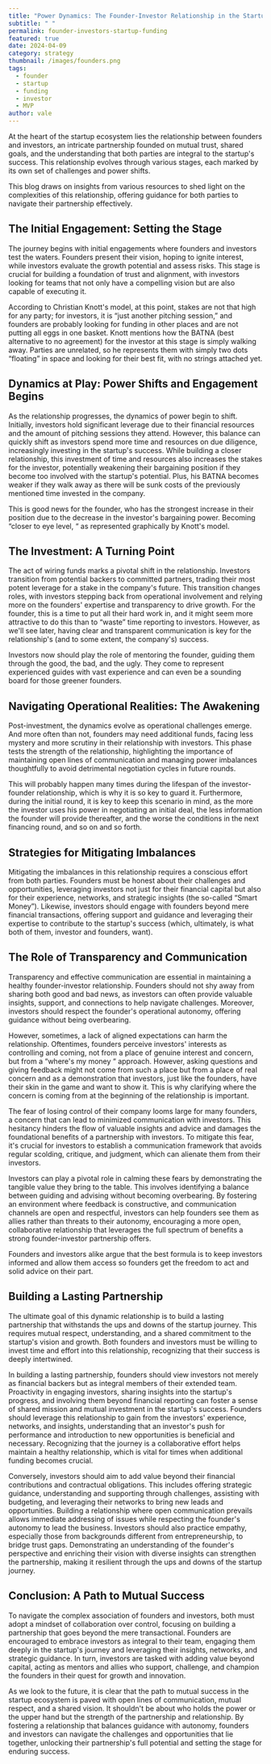 ```yaml
---
title: "Power Dynamics: The Founder-Investor Relationship in the Startup Industry"
subtitle: " "
permalink: founder-investors-startup-funding
featured: true
date: 2024-04-09
category: strategy
thumbnail: /images/founders.png
tags:
  - founder
  - startup
  - funding
  - investor
  - MVP
author: vale
---
```

At the heart of the startup ecosystem lies the relationship between founders and investors, an intricate partnership founded on mutual trust, shared goals, and the understanding that both parties are integral to the startup's success. This relationship evolves through various stages, each marked by its own set of challenges and power shifts.

This blog draws on insights from various resources to shed light on the complexities of this relationship, offering guidance for both parties to navigate their partnership effectively.

## The Initial Engagement: Setting the Stage

The journey begins with initial engagements where founders and investors test the waters. Founders present their vision, hoping to ignite interest, while investors evaluate the growth potential and assess risks. This stage is crucial for building a foundation of trust and alignment, with investors looking for teams that not only have a compelling vision but are also capable of executing it.

According to Christian Knott's model, at this point, stakes are not that high for any party; for investors, it is “just another pitching session,” and founders are probably looking for funding in other places and are not putting all eggs in one basket. Knott mentions how the BATNA (best alternative to no agreement) for the investor at this stage is simply walking away. Parties are unrelated, so he represents them with simply two dots “floating” in space and looking for their best fit, with no strings attached yet.

## Dynamics at Play: Power Shifts and Engagement Begins

As the relationship progresses, the dynamics of power begin to shift. Initially, investors hold significant leverage due to their financial resources and the amount of pitching sessions they attend. However, this balance can quickly shift as investors spend more time and resources on due diligence, increasingly investing in the startup's success. While building a closer relationship, this investment of time and resources also increases the stakes for the investor, potentially weakening their bargaining position if they become too involved with the startup's potential. Plus, his BATNA becomes weaker if they walk away as there will be sunk costs of the previously mentioned time invested in the company.

This is good news for the founder, who has the strongest increase in their position due to the decrease in the investor's bargaining power. Becoming “closer to eye level, “ as represented graphically by Knott's model.

## The Investment: A Turning Point

The act of wiring funds marks a pivotal shift in the relationship. Investors transition from potential backers to committed partners, trading their most potent leverage for a stake in the company's future. This transition changes roles, with investors stepping back from operational involvement and relying more on the founders' expertise and transparency to drive growth. For the founder, this is a time to put all their hard work in, and it might seem more attractive to do this than to “waste” time reporting to investors. However, as we'll see later, having clear and transparent communication is key for the relationship's (and to some extent, the company's) success.

Investors now should play the role of mentoring the founder, guiding them through the good, the bad, and the ugly. They come to represent experienced guides with vast experience and can even be a sounding board for those greener founders.

## Navigating Operational Realities: The Awakening

Post-investment, the dynamics evolve as operational challenges emerge. And more often than not, founders may need additional funds, facing less mystery and more scrutiny in their relationship with investors. This phase tests the strength of the relationship, highlighting the importance of maintaining open lines of communication and managing power imbalances thoughtfully to avoid detrimental negotiation cycles in future rounds.

This will probably happen many times during the lifespan of the investor-founder relationship, which is why it is so key to guard it. Furthermore, during the initial round, it is key to keep this scenario in mind, as the more the investor uses his power in negotiating an initial deal, the less information the founder will provide thereafter, and the worse the conditions in the next financing round, and so on and so forth.

## Strategies for Mitigating Imbalances

Mitigating the imbalances in this relationship requires a conscious effort from both parties. Founders must be honest about their challenges and opportunities, leveraging investors not just for their financial capital but also for their experience, networks, and strategic insights (the so-called “Smart Money”). Likewise, investors should engage with founders beyond mere financial transactions, offering support and guidance and leveraging their expertise to contribute to the startup's success (which, ultimately, is what both of them, investor and founders, want).

## The Role of Transparency and Communication

Transparency and effective communication are essential in maintaining a healthy founder-investor relationship. Founders should not shy away from sharing both good and bad news, as investors can often provide valuable insights, support, and connections to help navigate challenges. Moreover, investors should respect the founder's operational autonomy, offering guidance without being overbearing.

However, sometimes, a lack of aligned expectations can harm the relationship. Oftentimes, founders perceive investors' interests as controlling and coming, not from a place of genuine interest and concern, but from a “where's my money “ approach. However, asking questions and giving feedback might not come from such a place but from a place of real concern and as a demonstration that investors, just like the founders, have their skin in the game and want to show it. This is why clarifying where the concern is coming from at the beginning of the relationship is important.

The fear of losing control of their company looms large for many founders, a concern that can lead to minimized communication with investors. This hesitancy hinders the flow of valuable insights and advice and damages the foundational benefits of a partnership with investors. To mitigate this fear, it's crucial for investors to establish a communication framework that avoids regular scolding, critique, and judgment, which can alienate them from their investors.

Investors can play a pivotal role in calming these fears by demonstrating the tangible value they bring to the table. This involves identifying a balance between guiding and advising without becoming overbearing. By fostering an environment where feedback is constructive, and communication channels are open and respectful, investors can help founders see them as allies rather than threats to their autonomy, encouraging a more open, collaborative relationship that leverages the full spectrum of benefits a strong founder-investor partnership offers.

Founders and investors alike argue that the best formula is to keep investors informed and allow them access so founders get the freedom to act and solid advice on their part.

## Building a Lasting Partnership

The ultimate goal of this dynamic relationship is to build a lasting partnership that withstands the ups and downs of the startup journey. This requires mutual respect, understanding, and a shared commitment to the startup's vision and growth. Both founders and investors must be willing to invest time and effort into this relationship, recognizing that their success is deeply intertwined.

In building a lasting partnership, founders should view investors not merely as financial backers but as integral members of their extended team. Proactivity in engaging investors, sharing insights into the startup's progress, and involving them beyond financial reporting can foster a sense of shared mission and mutual investment in the startup's success. Founders should leverage this relationship to gain from the investors' experience, networks, and insights, understanding that an investor's push for performance and introduction to new opportunities is beneficial and necessary. Recognizing that the journey is a collaborative effort helps maintain a healthy relationship, which is vital for times when additional funding becomes crucial.

Conversely, investors should aim to add value beyond their financial contributions and contractual obligations. This includes offering strategic guidance, understanding and supporting through challenges, assisting with budgeting, and leveraging their networks to bring new leads and opportunities. Building a relationship where open communication prevails allows immediate addressing of issues while respecting the founder's autonomy to lead the business. Investors should also practice empathy, especially those from backgrounds different from entrepreneurship, to bridge trust gaps. Demonstrating an understanding of the founder's perspective and enriching their vision with diverse insights can strengthen the partnership, making it resilient through the ups and downs of the startup journey.

## Conclusion: A Path to Mutual Success

To navigate the complex association of founders and investors, both must adopt a mindset of collaboration over control, focusing on building a partnership that goes beyond the mere transactional. Founders are encouraged to embrace investors as integral to their team, engaging them deeply in the startup's journey and leveraging their insights, networks, and strategic guidance. In turn, investors are tasked with adding value beyond capital, acting as mentors and allies who support, challenge, and champion the founders in their quest for growth and innovation.

As we look to the future, it is clear that the path to mutual success in the startup ecosystem is paved with open lines of communication, mutual respect, and a shared vision. It shouldn't be about who holds the power or the upper hand but the strength of the partnership and relationship. By fostering a relationship that balances guidance with autonomy, founders and investors can navigate the challenges and opportunities that lie together, unlocking their partnership's full potential and setting the stage for enduring success.